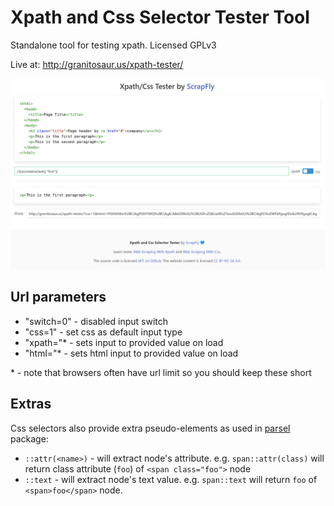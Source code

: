 # Xpath and Css Selector Tester Tool

Standalone tool for testing xpath. Licensed GPLv3

Live at: http://granitosaur.us/xpath-tester/

![screenshot](/screenshot.png)

## Url parameters

- "switch=0" - disabled input switch
- "css=1" - set css as default input type  
- "xpath=<base64 text>"\* - sets input to provided value on load
- "html=<base64 text>"\* - sets html input to provided value on load

\* - note that browsers often have url limit so you should keep these short

## Extras

Css selectors also provide extra pseudo-elements as used in [parsel] package:

- `::attr(<name>)` - will extract node's attribute. e.g. `span::attr(class)` will return class attribute (`foo`) of `<span class="foo">` node
- `::text` - will extract node's text value. e.g. `span::text` will return `foo` of `<span>foo</span>` node.
 
[parsel]: https://github.com/scrapy/parsel
